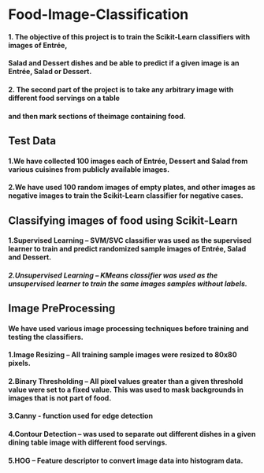 # Food-Image-Classification
#### 1. The objective of this project is to train the Scikit-Learn classifiers with images of Entrée,<br/>
####    Salad and Dessert dishes and be able to predict if a given image is an Entrée, Salad or Dessert.
#### 2. The second part of the project is to take any arbitrary image with different food servings on a table<br/>
####    and then mark sections of theimage containing food. 

## Test Data
#### 1.We have collected 100 images each of Entrée, Dessert and Salad from various cuisines from publicly available images.
#### 2.We have used 100 random images of empty plates, and other images as negative images to train the Scikit-Learn classifier for negative cases.


## Classifying images of food using Scikit-Learn

####  1.Supervised Learning – SVM/SVC classifier was used as the supervised learner to train and predict randomized sample images of Entrée, Salad and Dessert.

##### 2.Unsupervised Learning – KMeans classifier was used as the unsupervised learner to train the same images samples without labels.
 
## Image PreProcessing

#### We have used various image processing techniques before training and testing the classifiers.

#### 1.Image Resizing – All training sample images were resized to 80x80 pixels.

#### 2.Binary Thresholding – All pixel values greater than a given threshold value were set to a fixed value. This was used to mask backgrounds in images that is not part of food.

#### 3.Canny - function used for edge detection

#### 4.Contour Detection – was used to separate out different dishes in a given dining table image with different food servings.

#### 5.HOG – Feature descriptor to convert image data into histogram data.
